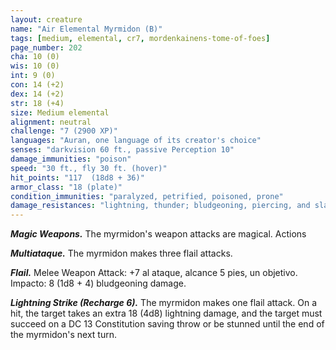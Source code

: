 ```yaml
---
layout: creature
name: "Air Elemental Myrmidon (B)"
tags: [medium, elemental, cr7, mordenkainens-tome-of-foes]
page_number: 202
cha: 10 (0)
wis: 10 (0)
int: 9 (0)
con: 14 (+2)
dex: 14 (+2)
str: 18 (+4)
size: Medium elemental
alignment: neutral
challenge: "7 (2900 XP)"
languages: "Auran, one language of its creator's choice"
senses: "darkvision 60 ft., passive Perception 10"
damage_immunities: "poison"
speed: "30 ft., fly 30 ft. (hover)"
hit_points: "117  (18d8 + 36)"
armor_class: "18 (plate)"
condition_immunities: "paralyzed, petrified, poisoned, prone"
damage_resistances: "lightning, thunder; bludgeoning, piercing, and slashing from nonmagical attacks"
---
```


***Magic Weapons.*** The myrmidon's weapon attacks are magical. Actions

***Multiataque.*** The myrmidon makes three flail attacks.

***Flail.*** Melee Weapon Attack: +7 al ataque, alcance 5 pies, un objetivo. Impacto: 8 (1d8 + 4) bludgeoning damage.

***Lightning Strike (Recharge 6).*** The myrmidon makes one flail attack. On a hit, the target takes an extra 18 (4d8) lightning damage, and the target must succeed on a DC 13 Constitution saving throw or be stunned until the end of the myrmidon's next turn.